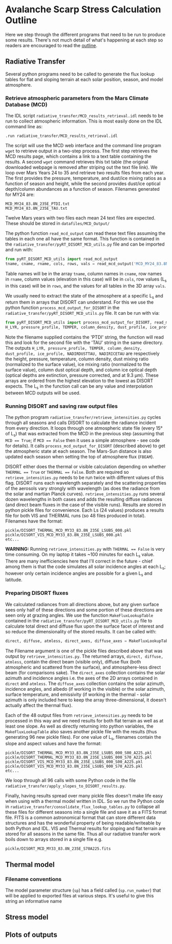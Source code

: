 
# Avalanche Scarp Stress Calculation Outline

Here we step through the different programs that need to be run to produce some results. There's not much detail of what's happening at each step so readers are encouraged to read the [outline](Outline.md "Outline").

## Radiative Transfer

Several python programs need to be called to generate the flux lookup tables for flat and sloping terrain at each solar position, season, and model atmosphere.

### Retrieve atmospheric parameters from the Mars Climate Database (MCD)

The IDL script `radiative_transfer/MCD_results_retrieval.idl` needs to be run to collect atmospheric information. This is most easily done on the IDL command line as:
```idl
.run radiative_transfer/MCD_results_retrieval.idl
```
The script will use the MCD web interface and the command line program `wget` to retrieve output in a two-step process. The first step retrieves the MCD results page, which contains a link to a text table containing the results. A second `wget` command retrieves this txt table (the original downloaded webpage is removed after striping out the text file link).
We loop over Mars Years 24 to 35 and retrieve two results files from each year. The first provides the pressure, temperature, and dust/ice mixing ratios as a function of season and height, while the second provides dust/ice optical depth/column abundances as a function of season. Filenames generated for MY24 are:
```
MCD_MY24_83.8N_235E_PTDI.txt
MCD_MY24_83.8N_235E_TAU.txt
```
Twelve Mars years with two files each mean 24 text files are expected. These should be stored in `datafiles/MCD_Output/`

The python function `read_mcd_output` can read these text files assuming the tables in each one all have the same format.  This function is contained in the `radiative_transfer/pyRT_DISORT_MCD_utils.py` file and can be imported and run with:
```python
from pyRT_DISORT_MCD_utils import read_mcd_output
tname, cname, rname, cols, rows, vals = read_mcd_output('MCD_MY24_83.8N_235E_PTDI.txt')
```
Table names will be in the array `tname`, column names in `cname`, row names in `rname`, column values (elevation in this case) will be in `cols`, row values (L<sub>s</sub> in this case) will be in `rows`, and the values for all tables in the 3D array `vals`.

We usually need to extract the state of the atmosphere at a specific L<sub>s</sub> and return them in arrays that DISORT can understand. For this we use the python function `process_mcd_output_for_DISORT` in the `radiative_transfer/pyRT_DISORT_MCD_utils.py` file.  It can be run with via:
```python
from pyRT_DISORT_MCD_utils import process_mcd_output_for_DISORT, read_mcd_output
H_LYR, pressure_profile, TEMPER, column_density, dust_profile, ice_profile, NADIRDUSTTAU, NADIRICETAU = process_mcd_output_for_DISORT(lsubs,'MCD_MY24_83.8N_235E_PTDI.txt')
```
Note the filename supplied contains the 'PTDI' string, the function will read this and look for the second file with the 'TAU' string in the same directory. The outputs `H_LYR, pressure_profile, TEMPER, column_density, dust_profile, ice_profile, NADIRDUSTTAU, NADIRICETAU` are respectively the height, pressure, temperature, column density, dust mixing ratio (normalized to the surface value), ice mixing ratio (normalized to the surface value), column dust optical depth, and column ice optical depth (optical depths are extinction, pressure corrected, and at 9.3 &mu;m). These arrays are ordered from the highest elevation to the lowest as DISORT expects. The L<sub>s</sub> in the function call can be any value and interpolation between MCD outputs will be used.

### Running DISORT and saving raw output files
The python program `radiative_transfer/retrieve_intensities.py` cycles through all seasons and calls DISORT to calculate the radiance incident from every direction.  It loops through one atmospheric state file (every 15° of L<sub>s</sub>) that was extracted from the MCD in the previous step (assuming that `MCD == True`; if `MCD == False` then it uses a simple atmosphere - see code for details). It calls `process_mcd_output_for_DISORT` (described above) to get the atmospheric state at each season. The Mars-Sun distance is also updated each season when setting the top of atmosphere flux (`FBEAM`).

DISORT either does the thermal or visible calculation depending on whether `THERMAL == True` or `THERMAL == False`. Both are required so `retrieve_intensities.py` needs to be run twice with different values of this flag. DISORT runs each wavelength separately and the scattering properties of the aerosols vary strongly with wavelength (as does the radiance from the solar and martian Planck curves). `retrieve_intensities.py` runs several dozen wavelengths in both cases and adds the resulting diffuse radiances (and direct beam fluxes in the case of the visible runs). Results are stored in python pickle files for convenience. Each Ls (24 values) produces a results file for both VIS and THERMAL runs (so 48 files produced in total). Filenames have the format:
```
pickle/DISORT_THERMAL_MCD_MY33_83.8N_235E_LSUBS_000.pkl
pickle/DISORT_VIS_MCD_MY33_83.8N_235E_LSUBS_000.pkl
etc...
```
**WARNING:** Running `retrieve_intensities.py` with `THERMAL == False` is very time consuming. On my laptop it takes ~100 minutes for each L<sub>s</sub> value. There are many inefficiencies here that I'll correct in the future - chief among them is that the code simulates all solar incidence angles at each L<sub>s</sub>; however only certain incidence angles are possible for a given L<sub>s</sub> and latitude.

### Preparing DISORT fluxes
We calculated radiances from all directions above, but any given surface sees only half of these directions and some portion of these directions are seen only at grazing angles.  We use the function `MakeFluxLookupTable` contained in the `radiative_transfer/pyRT_DISORT_MCD_utils.py` file to calculate total direct and diffuse flux upon the surface facet of interest and so reduce the dimensionality of the stored results. It can be called with:
```python
direct, diffuse, atmless, direct_axes, diffuse_axes = MakeFluxLookupTable(filename, slope, aspect)
```
The Filename argument is one of the pickle files described above that was output by `retrieve_intensities.py`. The returned arrays, `direct, diffuse, atmless`, contain the direct beam (visible only), diffuse flux (both atmospheric and scattered from the surface), and atmosphere-less direct beam (for comparisons sake).  The `direct_axes` collection contains the solar azimuth and incidence angles i.e. the axes of the 2D arrays contained in `direct` and `atmless`. The `diffuse_axes` collection contains the solar azimuth, incidence angles, and albedo (if working in the visible) or the solar azimuth, surface temperature, and emissivity (if working in the thermal - solar azimuth is only included here to keep the array three-dimensional, it doesn't actually affect the thermal flux).

Each of the 48 output files from `retrieve_intensities.py` needs to be processed in this way and we need results for both flat terrain as well as at least one slope. As well as directly returning into python variables, the `MakeFluxLookupTable` also saves another pickle file with the results (thus generating 96 new pickle files). For one value of L<sub>s</sub>, filenames contain the slope and aspect values and have the format:
```
pickle/DISORT_THERMAL_MCD_MY33_83.8N_235E_LSUBS_000_S00_A225.pkl
pickle/DISORT_THERMAL_MCD_MY33_83.8N_235E_LSUBS_000_S70_A225.pkl
pickle/DISORT_VIS_MCD_MY33_83.8N_235E_LSUBS_000_S00_A225.pkl
pickle/DISORT_VIS_MCD_MY33_83.8N_235E_LSUBS_000_S70_A225.pkl
etc...
```
We loop through all 96 calls with some Python code in the file `radiative_transfer/apply_slopes_to_DISORT_results.py`.

Finally, having results spread over many pickle files doesn't make life easy when using with a thermal model written in IDL. So we run the Python code in `radiative_transfer/consolidate_flux_lookup_tables.py` to collapse all these files for different seasons into a single file and save it as a FITS format file. FITS is a common astronomical format that can store different data structures and has the wonderful property of being readable/writeable by both Python and IDL. VIS and Thermal results for sloping and flat terrain are stored for all seasons in the same file. Thus all our radiative transfer work boils down to arrays stored in a single file e.g.
```
pickle/DISORT_MCD_MY33_83.8N_235E_S70A225.fits
```

## Thermal model 


### Filename conventions
The model parameter structure (`sp`) has a field called (`sp.run_number`) that will be applied to exported files at various steps.  It's useful to give this string an informative name 

## Stress model


## Plots of outputs
